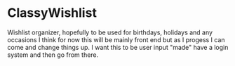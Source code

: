 # ClassyWishlist
Wishlist organizer,  hopefully to be used for birthdays, holidays and any occasions
I think for now this will be mainly front end but as I progess I can come and change things up.
I want this to be user input "made" have a login system and then go from there.
